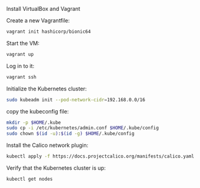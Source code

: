 Install VirtualBox and Vagrant


Create a new Vagrantfile:
```sh
vagrant init hashicorp/bionic64
```

Start the VM:
```sh
vagrant up
```

Log in to it:
```sh
vagrant ssh
```

Initialize the Kubernetes cluster:
```sh
sudo kubeadm init --pod-network-cidr=192.168.0.0/16
```

copy the kubeconfig file:
```sh
mkdir -p $HOME/.kube
sudo cp -i /etc/kubernetes/admin.conf $HOME/.kube/config
sudo chown $(id -u):$(id -g) $HOME/.kube/config
```

Install the Calico network plugin:
```sh
kubectl apply -f https://docs.projectcalico.org/manifests/calico.yaml
```

Verify that the Kubernetes cluster is up:
```sh
kubectl get nodes
```